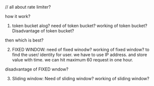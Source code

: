// all about rate limiter?

how it work?
1. token bucket alog?
need of token bucket?
working of token bucket?
Disadvantage of token bucket?

then which is best?

2. FIXED WINDOW:
need of fixed winodw?
working of fixed window?
to find the user/ identity for user. we have to use IP address.
and store value with time.
we can hit maximum 60 request in one hour. 

disadvantage of FIXED wndow?

3. Sliding window:
Need of sliding window?
working of sliding window?
